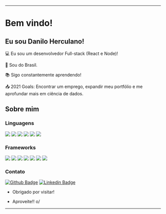 ----------------------------------------------------------------------------

# Bem vindo!

 

## Eu sou Danilo Herculano!

 

:computer: Eu sou um desenvolvedor Full-stack (React e Node)!

:house_with_garden: Sou do Brasil.

:books: Sigo constantemente aprendendo!

:outbox_tray: 2021 Goals: Encontrar um emprego, expandir meu portfólio e me aprofundar mais em ciência de dados.

 

## Sobre mim
### Linguagens
<img src="https://img.shields.io/badge/HTML5-E34F26?style=for-the-badge&logo=html5&logoColor=white" /> <img src="https://img.shields.io/badge/CSS3-1572B6?style=for-the-badge&logo=css3&logoColor=white" /> <img src="https://img.shields.io/badge/JavaScript-323330?style=for-the-badge&logo=javascript&logoColor=F7DF1E" /> <img src="https://img.shields.io/badge/C%2B%2B-00599C?style=for-the-badge&logo=c%2B%2B&logoColor=white" /> <img src="https://img.shields.io/badge/C%23-239120?style=for-the-badge&logo=c-sharp&logoColor=white" /> <img src="https://img.shields.io/badge/Python-FFD43B?style=for-the-badge&logo=python&logoColor=darkgreen" />

### Frameworks
<img src="https://img.shields.io/badge/Node.js-339933?style=for-the-badge&logo=nodedotjs&logoColor=white" /> <img src="https://img.shields.io/badge/React-20232A?style=for-the-badge&logo=react&logoColor=61DAFB" /> <img src="https://img.shields.io/badge/Redux-593D88?style=for-the-badge&logo=redux&logoColor=white" /> <img src="https://img.shields.io/badge/React_Router-CA4245?style=for-the-badge&logo=react-router&logoColor=white" />
<img src="https://img.shields.io/badge/npm-CB3837?style=for-the-badge&logo=npm&logoColor=white" /> <img src="https://img.shields.io/badge/Express.js-000000?style=for-the-badge&logo=express&logoColor=white" /> <img src="https://img.shields.io/badge/Unity-100000?style=for-the-badge&logo=unity&logoColor=white" />

### Contato
[![Github Badge](https://img.shields.io/badge/-Github-000?style=flat-square&logo=Github&logoColor=white&link=LINK_GIT)](https://github.com/danilolan) 
[![Linkedin Badge](https://img.shields.io/badge/-LinkedIn-blue?style=flat-square&logo=Linkedin&logoColor=white&link=LINK_LINKEDIN)](https://www.linkedin.com/in/danilo-herculano-3906761b4/)



- Obrigado por visitar!

- Aproveite!! o/

----------------------------------------------------------------------------------
